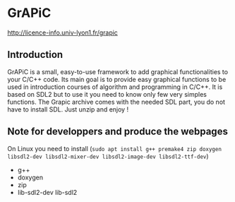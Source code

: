 # GrAPiC 

http://licence-info.univ-lyon1.fr/grapic


## Introduction

GrAPiC is a small, easy-to-use framework to add graphical functionalities to your C/C++ code. 
Its main goal is to provide easy graphical functions to be used in introduction courses of algorithm and programming in C/C++. 
It is based on SDL2 but to use it you need to know only few very simples functions. 
The Grapic archive comes with the needed SDL part, you do not have to install SDL. Just unzip and enjoy ! 



## Note for developpers and produce the webpages
On Linux you need to install (`sudo apt install g++ premake4 zip doxygen libsdl2-dev libsdl2-mixer-dev libsdl2-image-dev libsdl2-ttf-dev`)
- g++
- doxygen
- zip
- lib-sdl2-dev lib-sdl2

